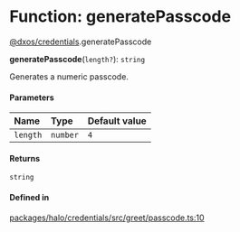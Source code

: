 # Function: generatePasscode

[@dxos/credentials](../modules/dxos_credentials.md).generatePasscode

**generatePasscode**(`length?`): `string`

Generates a numeric passcode.

#### Parameters

| Name | Type | Default value |
| :------ | :------ | :------ |
| `length` | `number` | `4` |

#### Returns

`string`

#### Defined in

[packages/halo/credentials/src/greet/passcode.ts:10](https://github.com/dxos/dxos/blob/main/packages/halo/credentials/src/greet/passcode.ts#L10)
